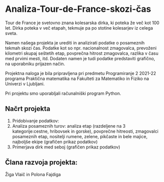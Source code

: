 # Analiza-Tour-de-France-skozi-čas
Tour de France je svetovno znana kolesarska dirka, ki poteka že več kot 100 let. Dirka
poteka v več etapah, tekmuje pa po stotine kolesarjev iz celega sveta.

Namen našega projekta je urediti in analizirati podatke o posameznih tekmah skozi čas.
Podatke kot so npr. nacionalnost zmagovalca, prevoženi kilometri skupaj seštetih etap,
povprečna hitrost zmagovalca, razlika v času med prvimi mesti, itd. Dodaten namen je tudi
podatke predstaviti grafično, na uporabniku prijazen način.

Projektna naloga je bila pripravljena pri predmetu Programiranje 2 2021-22 programa Praktična matematika na Fakulteti za Matematiko in Fiziko na Univerzi v Ljubljani.

Pri projektu smo uporabljali računalniški program Python.

## Načrt  projekta
1. Pridobivanje podatkov:
2. Analiza posameznih turov: analiza etap (razdeljene na 3 kategorije:cestne, hribovsek in gorske), povprečne hitreosti, zmagovalci posameznih etap, nositelji rumene, zelene, pikčaste in bele majice, najboljše ekipe (grafičen prikaz podatkov)
3. Primerjava dirk med seboj (grafičen prikaz podatkov)


## Člana razvoja projekta:
Žiga Vlaič in Polona Fajdiga
